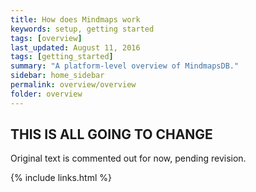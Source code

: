 ```yaml
---
title: How does Mindmaps work
keywords: setup, getting started
tags: [overview]
last_updated: August 11, 2016
tags: [getting_started]
summary: "A platform-level overview of MindmapsDB."
sidebar: home_sidebar
permalink: overview/overview
folder: overview
---
```

## THIS IS ALL GOING TO CHANGE

Original text is commented out for now, pending revision.

<!--There are four simple steps in using Mindmaps Knowledge Graph, which you
perform intuitively through Graql as the language.

1. Model Your Knowledge Ontology

    Writing an ontology for a knowledge graph is analogous to defining a
    schema for a relational database, except that an ontology has much higher
    expressivity. An ontology  describes a domain’s terminology and how the
    concepts within the domain relate to each other. The ontology governs the
    correctness of the complex structure of your data.

2. Define Business Rules (optional)

    A business rule defines constraints or inference rules, based on facts
    that govern the operation of a business. For example, regulatory
    compliance rules, medical diagnosis rules, or recommendation rules.
    Business rules enable the knowledge graph to discover violations within
    data, hidden patterns from complex relationships, and implicit knowledge
    where information is missing.

3. Populate Data
    
    Mindmaps allows high throughput data writes using Graql through multiple
    options of intuitive programming interfaces. Mindmaps also aids the
    knowledge acquisition process where data is acquired from multiple
    sources.

4. Ask Graql Queries

    Querying a knowledge graph using Graql is analogous to querying a
    relational database using SQL, through programming APIs and native syntax,
    except that <span data-toggle="tooltip" data-original-title="{{site.data.definitions.graql}}">Graql</span> is more expressive.
-->
{% include links.html %}
